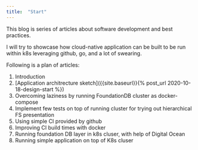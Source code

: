 ```yaml
---
title:  "Start"
---
```


This blog is series of articles about software development and best practices.

I will try to showcase how cloud-native application can be built to be run within k8s leveraging github, go, and a lot of swearing.

Following is a plan of articles:
1. Introduction
1. [Application architrecture sketch]({{site.baseurl}}{% post_url 2020-10-18-design-start %})
1. Overcoming laziness by running FoundationDB cluster as docker-compose
1. Implement few tests on top of running cluster for trying out hierarchical FS presentation
1. Using simple CI provided by github
1. Improving CI build times with docker
1. Running foundation DB layer in k8s cluser, with help of Digital Ocean
1. Running simple application on top of K8s cluser